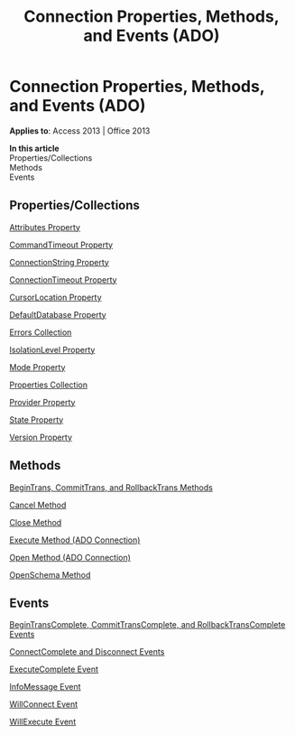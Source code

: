 ﻿---
title: Connection Properties, Methods, and Events (ADO)
TOCTitle: Properties, Methods, and Events
ms:assetid: e78329a4-0b90-9ae5-f3d7-e56815a396fd
ms:mtpsurl: https://msdn.microsoft.com/en-us/library/JJ250174(v=office.15)
ms:contentKeyID: 48548407
ms.date: 09/18/2015
mtps_version: v=office.15
---

# Connection Properties, Methods, and Events (ADO)


**Applies to**: Access 2013 | Office 2013

**In this article**  
Properties/Collections  
Methods  
Events  

## Properties/Collections

[Attributes Property](attributes-property-ado.md)

[CommandTimeout Property](commandtimeout-property-ado.md)

[ConnectionString Property](connectionstring-property-ado.md)

[ConnectionTimeout Property](connectiontimeout-property-ado.md)

[CursorLocation Property](cursorlocation-property-ado.md)

[DefaultDatabase Property](defaultdatabase-property-ado.md)

[Errors Collection](errors-collection-ado.md)

[IsolationLevel Property](isolationlevel-property-ado.md)

[Mode Property](mode-property-ado.md)

[Properties Collection](properties-collection-ado.md)

[Provider Property](provider-property-ado.md)

[State Property](state-property-ado.md)

[Version Property](version-property-ado.md)

## Methods

[BeginTrans, CommitTrans, and RollbackTrans Methods](begintrans-committrans-and-rollbacktrans-methods-ado.md)

[Cancel Method](cancel-method-ado.md)

[Close Method](close-method-ado.md)

[Execute Method (ADO Connection)](https://msdn.microsoft.com/en-us/library/jj249832\(v=office.15\))

[Open Method (ADO Connection)](open-method-ado-connection.md)

[OpenSchema Method](openschema-method-ado.md)

## Events

[BeginTransComplete, CommitTransComplete, and RollbackTransComplete Events](begintranscomplete-committranscomplete-and-rollbacktranscomplete-events-ado.md)

[ConnectComplete and Disconnect Events](connectcomplete-and-disconnect-events-ado.md)

[ExecuteComplete Event](executecomplete-event-ado.md)

[InfoMessage Event](infomessage-event-ado.md)

[WillConnect Event](willconnect-event-ado.md)

[WillExecute Event](willexecute-event-ado.md)

